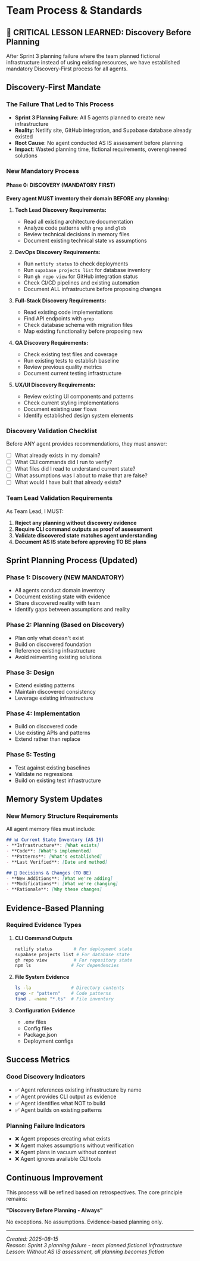 # Team Process & Standards

## 🚨 CRITICAL LESSON LEARNED: Discovery Before Planning

After Sprint 3 planning failure where the team planned fictional infrastructure instead of using existing resources, we have established mandatory Discovery-First process for all agents.

## Discovery-First Mandate

### The Failure That Led to This Process
- **Sprint 3 Planning Failure**: All 5 agents planned to create new infrastructure
- **Reality**: Netlify site, GitHub integration, and Supabase database already existed
- **Root Cause**: No agent conducted AS IS assessment before planning
- **Impact**: Wasted planning time, fictional requirements, overengineered solutions

### New Mandatory Process

#### Phase 0: DISCOVERY (MANDATORY FIRST)

**Every agent MUST inventory their domain BEFORE any planning:**

1. **Tech Lead Discovery Requirements:**
   - Read all existing architecture documentation
   - Analyze code patterns with `grep` and `glob`
   - Review technical decisions in memory files
   - Document existing technical state vs assumptions

2. **DevOps Discovery Requirements:**
   - Run `netlify status` to check deployments
   - Run `supabase projects list` for database inventory
   - Run `gh repo view` for GitHub integration status
   - Check CI/CD pipelines and existing automation
   - Document ALL infrastructure before proposing changes

3. **Full-Stack Discovery Requirements:**
   - Read existing code implementations
   - Find API endpoints with `grep`
   - Check database schema with migration files
   - Map existing functionality before proposing new

4. **QA Discovery Requirements:**
   - Check existing test files and coverage
   - Run existing tests to establish baseline
   - Review previous quality metrics
   - Document current testing infrastructure

5. **UX/UI Discovery Requirements:**
   - Review existing UI components and patterns
   - Check current styling implementations
   - Document existing user flows
   - Identify established design system elements

### Discovery Validation Checklist

Before ANY agent provides recommendations, they must answer:
- [ ] What already exists in my domain?
- [ ] What CLI commands did I run to verify?
- [ ] What files did I read to understand current state?
- [ ] What assumptions was I about to make that are false?
- [ ] What would I have built that already exists?

### Team Lead Validation Requirements

As Team Lead, I MUST:
1. **Reject any planning without discovery evidence**
2. **Require CLI command outputs as proof of assessment**
3. **Validate discovered state matches agent understanding**
4. **Document AS IS state before approving TO BE plans**

## Sprint Planning Process (Updated)

### Phase 1: Discovery (NEW MANDATORY)
- All agents conduct domain inventory
- Document existing state with evidence
- Share discovered reality with team
- Identify gaps between assumptions and reality

### Phase 2: Planning (Based on Discovery)
- Plan only what doesn't exist
- Build on discovered foundation
- Reference existing infrastructure
- Avoid reinventing existing solutions

### Phase 3: Design
- Extend existing patterns
- Maintain discovered consistency
- Leverage existing infrastructure

### Phase 4: Implementation
- Build on discovered code
- Use existing APIs and patterns
- Extend rather than replace

### Phase 5: Testing
- Test against existing baselines
- Validate no regressions
- Build on existing test infrastructure

## Memory System Updates

### New Memory Structure Requirements

All agent memory files must include:
```markdown
## 📊 Current State Inventory (AS IS)
- **Infrastructure**: [What exists]
- **Code**: [What's implemented]
- **Patterns**: [What's established]
- **Last Verified**: [Date and method]

## 📝 Decisions & Changes (TO BE)
- **New Additions**: [What we're adding]
- **Modifications**: [What we're changing]
- **Rationale**: [Why these changes]
```

## Evidence-Based Planning

### Required Evidence Types

1. **CLI Command Outputs**
   ```bash
   netlify status        # For deployment state
   supabase projects list # For database state
   gh repo view          # For repository state
   npm ls               # For dependencies
   ```

2. **File System Evidence**
   ```bash
   ls -la               # Directory contents
   grep -r "pattern"    # Code patterns
   find . -name "*.ts"  # File inventory
   ```

3. **Configuration Evidence**
   - .env files
   - Config files
   - Package.json
   - Deployment configs

## Success Metrics

### Good Discovery Indicators
- ✅ Agent references existing infrastructure by name
- ✅ Agent provides CLI output as evidence
- ✅ Agent identifies what NOT to build
- ✅ Agent builds on existing patterns

### Planning Failure Indicators
- ❌ Agent proposes creating what exists
- ❌ Agent makes assumptions without verification
- ❌ Agent plans in vacuum without context
- ❌ Agent ignores available CLI tools

## Continuous Improvement

This process will be refined based on retrospectives. The core principle remains:

**"Discovery Before Planning - Always"**

No exceptions. No assumptions. Evidence-based planning only.

---

*Created: 2025-08-15*  
*Reason: Sprint 3 planning failure - team planned fictional infrastructure*  
*Lesson: Without AS IS assessment, all planning becomes fiction*